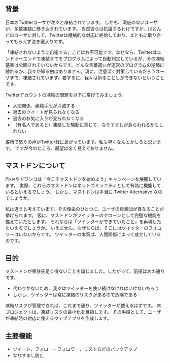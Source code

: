 ## 背景
日本のTwitterユーザが次々と凍結されています。
しかも、瑕疵のないユーザが、多数凍結に巻き込まれています。
当然彼らは抗議するわけですが、ほとんどのユーザに対して、Twitterは機械的な対応に終始しており、まともに取り合ってもらえず泣き寝入りです。

「凍結されないように自衛する」ことはお不可能です。なぜなら、Twitterはエンドツーエンドで凍結までをプログラムによって自動判定しているが、その凍結基準は公開されていないからです。どんな言葉遣いが運営のプログラムの逆鱗に触れるか、我々が知る由はありません。現に、注意深く対策しているだろうユーザまで、凍結されています。要するに、我々は祈ることしかできないということです。

Twitterアカウントの凍結の問題を以下に挙げてみましょう。

* 人間関係、連絡手段が消滅する
* 過去のツイートが見られなくなる
* 過去のお気に入りが見られなくなる
* （有名人であると）凍結した騒動に乗じて、なりすましがあらわれるかもしれない

各所で怒りの声がTwitter社にあがっています。私も早くなんとかしろと思います。
ですが今のところ、展望は全く見えておりません。

## マストドンについて
Pixivやドワンゴは「今こそマストドンを始めよう」キャンペーンを展開しています。
実際、これらのマストドンはネットコミュニティとして有効に機能しているといえるでしょう。
しかし、マストドンは本当に Twitter Alternative なのでしょうか。

私は違うと考えています。その理由のひとつに、ユーザの母集団が異なることが挙げられます。
仮に、マストドンがツイッターのクローンとして完璧な機能を備えていたとします。
それならば「ツイッターができていたこと」を再現したといえるでしょうか。
いえません。なぜならば、そこにはツイッターのフォロワーはいないからです。
ツイッターの本質は、人間関係によって成立しているのです。

## 目的
マストドンが移住先足り得ないことを論じました。したがって、前提は次の通りです。

* 代わりがないため、我々はツイッターを使い続けなければいけないだろう
* しかし、ツイッターは常に凍結のリスクがあるので危険である

凍結リスクが管理できれば、これまで通り、ツイッターが使えるはずです。
本プロジェクトは、凍結リスクの最小化を目指します。
その手段として、ユーザが凍結時の対応に使えるウェブアプリを作成します。

## 主要機能
* ツイート、フォロー・フォロワー、リストなどのバックアップ
* なりすまし防止
